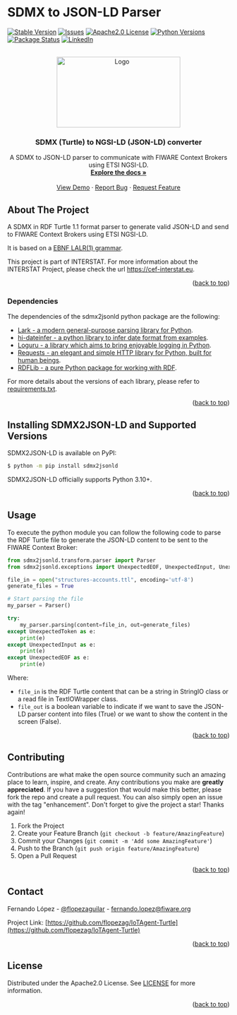 <div id="top"></div>

# SDMX to JSON-LD Parser

<!-- PROJECT SHIELDS -->
[![Stable Version][version-shield]][version-url]
[![Issues][issues-shield]][issues-url]
[![Apache2.0 License][license-shield]][license-url]
[![Python Versions][python-shield]][python-url]
[![Package Status][package-shield]][package-url]
[![LinkedIn][linkedin-shield]][linkedin-url]


<!-- PROJECT LOGO -->
<br />
<div align="center">
  <a href="https://github.com/flopezag/IoTAgent-Turtle">
    <img src="https://raw.githubusercontent.com/flopezag/IoTAgent-Turtle/master/images/logo.png" 
alt="Logo" width="280" height="160">
  </a>

<h3 align="center">SDMX (Turtle) to NGSI-LD (JSON-LD) converter</h3>

  <p align="center">
    A SDMX to JSON-LD parser to communicate with FIWARE Context Brokers using ETSI NGSI-LD.
    <br />
    <a href="https://github.com/flopezag/IoTAgent-Turtle"><strong>Explore the docs »</strong></a>
    <br />
    <br />
    <a href="https://github.com/flopezag/IoTAgent-Turtle">View Demo</a>
    ·
    <a href="https://github.com/flopezag/IoTAgent-Turtle/issues">Report Bug</a>
    ·
    <a href="https://github.com/flopezag/IoTAgent-Turtle/issues">Request Feature</a>
  </p>
</div>


<!-- ABOUT THE PROJECT -->
## About The Project

A SDMX in RDF Turtle 1.1 format parser to generate valid JSON-LD and send to FIWARE Context Brokers using ETSI NGSI-LD.

It is based on a [EBNF LALR(1) grammar](https://github.com/flopezag/IoTAgent-Turtle/blob/master/grammar/grammar.lark).

This project is part of INTERSTAT. For more information about the INTERSTAT Project, please check the url 
https://cef-interstat.eu.


<p align="right">(<a href="#top">back to top</a>)</p>


### Dependencies

The dependencies of the sdmx2jsonld python package are the following:

* [Lark - a modern general-purpose parsing library for Python](https://lark-parser.readthedocs.io/en/latest).
* [hi-dateinfer - a python library to infer date format from examples](https://github.com/hi-primus/hi-dateinfer).
* [Loguru - a library which aims to bring enjoyable logging in Python](https://loguru.readthedocs.io/en/stable/index.html).
* [Requests - an elegant and simple HTTP library for Python, built for human beings](https://requests.readthedocs.io).
* [RDFLib - a pure Python package for working with RDF](https://rdflib.readthedocs.io).

For more details about the versions of each library, please refer to 
[requirements.txt](https://github.com/flopezag/IoTAgent-Turtle/blob/master/requirements.txt).

<p align="right">(<a href="#top">back to top</a>)</p>



<!-- GETTING STARTED -->
## Installing SDMX2JSON-LD and Supported Versions
SDMX2JSON-LD is available on PyPI:

```bash
$ python -m pip install sdmx2jsonld
```

SDMX2JSON-LD officially supports Python 3.10+.

<p align="right">(<a href="#top">back to top</a>)</p>



<!-- USAGE EXAMPLES -->
## Usage

To execute the python module you can follow the following code to parse the RDF Turtle file to generate the JSON-LD 
content to be sent to the FIWARE Context Broker:

```python
from sdmx2jsonld.transform.parser import Parser
from sdmx2jsonld.exceptions import UnexpectedEOF, UnexpectedInput, UnexpectedToken

file_in = open("structures-accounts.ttl", encoding='utf-8')
generate_files = True

# Start parsing the file
my_parser = Parser()

try:
    my_parser.parsing(content=file_in, out=generate_files)
except UnexpectedToken as e:
    print(e)
except UnexpectedInput as e:
    print(e)
except UnexpectedEOF as e:
    print(e)
```

Where:
* `file_in` is the RDF Turtle content that can be a string in StringIO class or a read file in TextIOWrapper class.
* `file_out` is a boolean variable to indicate if we want to save the JSON-LD parser content into files (True) or we 
want to show the content in the screen (False).

<p align="right">(<a href="#top">back to top</a>)</p>


<!-- CONTRIBUTING -->
## Contributing

Contributions are what make the open source community such an amazing place to learn, inspire, and create. 
Any contributions you make are **greatly appreciated**. If you have a suggestion that would make this better, 
please fork the repo and create a pull request. You can also simply open an issue with the tag "enhancement".
Don't forget to give the project a star! Thanks again!

1. Fork the Project
2. Create your Feature Branch (`git checkout -b feature/AmazingFeature`)
3. Commit your Changes (`git commit -m 'Add some AmazingFeature'`)
4. Push to the Branch (`git push origin feature/AmazingFeature`)
5. Open a Pull Request

<p align="right">(<a href="#top">back to top</a>)</p>


<!-- CONTACT -->
## Contact

Fernando López - [@flopezaguilar](https://twitter.com/flopezaguilar) - fernando.lopez@fiware.org

Project Link: [https://github.com/flopezag/IoTAgent-Turtle](https://github.com/flopezag/IoTAgent-Turtle)

<p align="right">(<a href="#top">back to top</a>)</p>


<!-- LICENSE -->
## License

Distributed under the Apache2.0 License. See [LICENSE](https://github.com/flopezag/IoTAgent-Turtle/blob/master/LICENSE) 
for more information.

<p align="right">(<a href="#top">back to top</a>)</p>


<!-- MARKDOWN LINKS & IMAGES -->
<!-- https://www.markdownguide.org/basic-syntax/#reference-style-links -->
[issues-shield]: https://img.shields.io/github/issues/flopezag/IoTAgent-Turtle.svg?style=flat
[issues-url]: https://github.com/flopezag/IoTAgent-Turtle/issues

[license-shield]: https://img.shields.io/github/license/flopezag/IoTAgent-Turtle
[license-url]: https://github.com/flopezag/IoTAgent-Turtle/blob/master/LICENSE

[linkedin-shield]: https://img.shields.io/badge/-LinkedIn-black.svg?style=flat&logo=linkedin&colorB=555
[linkedin-url]: https://linkedin.com/in/fernandolopezaguilar

[python-shield]: https://img.shields.io/pypi/pyversions/sdmx2json-ld
[python-url]: https://pypi.org/project/sdmx2json-ld

[version-shield]: https://img.shields.io/pypi/v/sdmx2json-ld
[version-url]: https://pypi.org/project/sdmx2json-ld/#history

[package-shield]: https://img.shields.io/pypi/status/sdmx2json-ld
[package-url]: https://pypi.org/project/sdmx2json-ld
